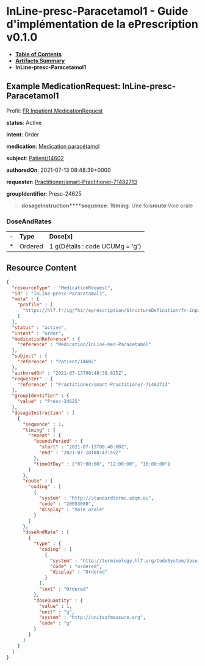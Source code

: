 # InLine-presc-Paracetamol1 - Guide d'implémentation de la ePrescription v0.1.0

* [**Table of Contents**](toc.md)
* [**Artifacts Summary**](artifacts.md)
* **InLine-presc-Paracetamol1**

## Example MedicationRequest: InLine-presc-Paracetamol1

Profil: [FR Inpatient MedicationRequest](StructureDefinition-fr-inpatient-medicationrequest.md)

**status**: Active

**intent**: Order

**medication**: [Medication paracétamol](Medication-InLine-med-Paracetamol.md)

**subject**: [Patient/14602](Patient/14602)

**authoredOn**: 2021-07-13 08:48:39+0000

**requester**: [Practitioner/smart-Practitioner-71482713](Practitioner/smart-Practitioner-71482713)

**groupIdentifier**: Presc-24625

> **dosageInstruction****sequence**: 1**timing**: Une fois**route**:Voie orale

### DoseAndRates

| | | |
| :--- | :--- | :--- |
| - | **Type** | **Dose[x]** |
| * | Ordered | 1 g(Détails : code UCUMg = 'g') |




## Resource Content

```json
{
  "resourceType" : "MedicationRequest",
  "id" : "InLine-presc-Paracetamol1",
  "meta" : {
    "profile" : [
      "https://hl7.fr/ig/fhir/eprescription/StructureDefinition/fr-inpatient-medicationrequest"
    ]
  },
  "status" : "active",
  "intent" : "order",
  "medicationReference" : {
    "reference" : "Medication/InLine-med-Paracetamol"
  },
  "subject" : {
    "reference" : "Patient/14602"
  },
  "authoredOn" : "2021-07-13T08:48:39.825Z",
  "requester" : {
    "reference" : "Practitioner/smart-Practitioner-71482713"
  },
  "groupIdentifier" : {
    "value" : "Presc-24625"
  },
  "dosageInstruction" : [
    {
      "sequence" : 1,
      "timing" : {
        "repeat" : {
          "boundsPeriod" : {
            "start" : "2021-07-13T08:48:00Z",
            "end" : "2021-07-18T08:47:59Z"
          },
          "timeOfDay" : ["07:00:00", "12:00:00", "18:00:00"]
        }
      },
      "route" : {
        "coding" : [
          {
            "system" : "http://standardterms.edqm.eu",
            "code" : "20053000",
            "display" : "Voie orale"
          }
        ]
      },
      "doseAndRate" : [
        {
          "type" : {
            "coding" : [
              {
                "system" : "http://terminology.hl7.org/CodeSystem/dose-rate-type",
                "code" : "ordered",
                "display" : "Ordered"
              }
            ],
            "text" : "Ordered"
          },
          "doseQuantity" : {
            "value" : 1,
            "unit" : "g",
            "system" : "http://unitsofmeasure.org",
            "code" : "g"
          }
        }
      ]
    }
  ]
}

```
